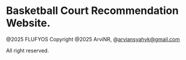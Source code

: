 # Basketball Court Recommendation Website.

@2025 FLUFYOS Copyright
@2025 ArviNR, @arviansyahyk@gmail.com

All right reserved.
